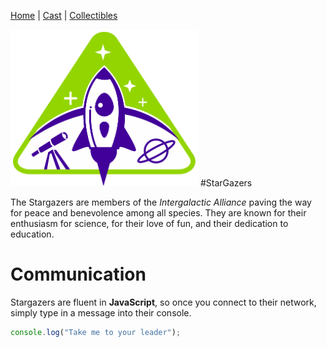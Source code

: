 [Home](README.md) | [Cast](cast.md) | [Collectibles](collectibles.md)

<img src="images/logo_stargazers_bug.svg" alt="StarGazers Logo" style="width:300px;">
#StarGazers

The Stargazers are members of the _Intergalactic Alliance_ paving the way for peace and benevolence among all species. They are known for their enthusiasm for science, for their love of fun, and their dedication to education.

# Communication

Stargazers are fluent in **JavaScript**, so once you connect to their network, simply type in a message into their console.

```js
console.log("Take me to your leader");
```
